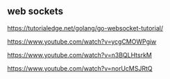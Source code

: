 ## web sockets

https://tutorialedge.net/golang/go-websocket-tutorial/

https://www.youtube.com/watch?v=ycgCMOWPgiw

https://www.youtube.com/watch?v=n3BQLHtsrkM

https://www.youtube.com/watch?v=norUcMSJRtQ
